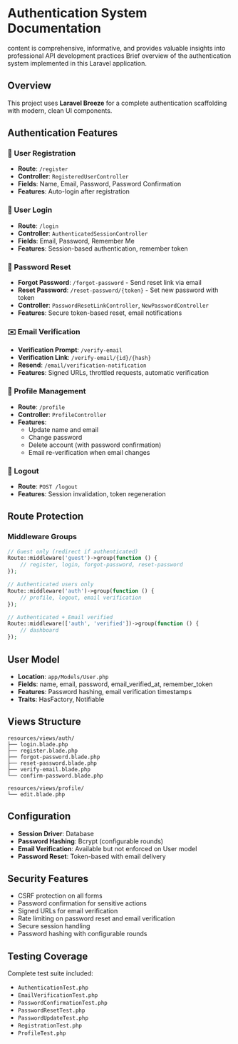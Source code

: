 # Authentication System Documentation
content is comprehensive, informative, and provides valuable
  insights into professional API development practices
Brief overview of the authentication system implemented in this Laravel application.

## Overview
This project uses **Laravel Breeze** for a complete authentication scaffolding with modern, clean UI components.

## Authentication Features

### 🔐 User Registration
- **Route**: `/register`
- **Controller**: `RegisteredUserController`
- **Fields**: Name, Email, Password, Password Confirmation
- **Features**: Auto-login after registration

### 🔑 User Login
- **Route**: `/login`
- **Controller**: `AuthenticatedSessionController`
- **Fields**: Email, Password, Remember Me
- **Features**: Session-based authentication, remember token

### 🔄 Password Reset
- **Forgot Password**: `/forgot-password` - Send reset link via email
- **Reset Password**: `/reset-password/{token}` - Set new password with token
- **Controller**: `PasswordResetLinkController`, `NewPasswordController`
- **Features**: Secure token-based reset, email notifications

### ✉️ Email Verification
- **Verification Prompt**: `/verify-email`
- **Verification Link**: `/verify-email/{id}/{hash}`
- **Resend**: `/email/verification-notification`
- **Features**: Signed URLs, throttled requests, automatic verification

### 👤 Profile Management
- **Route**: `/profile`
- **Controller**: `ProfileController`
- **Features**:
  - Update name and email
  - Change password
  - Delete account (with password confirmation)
  - Email re-verification when email changes

### 🚪 Logout
- **Route**: `POST /logout`
- **Features**: Session invalidation, token regeneration

## Route Protection

### Middleware Groups
```php
// Guest only (redirect if authenticated)
Route::middleware('guest')->group(function () {
    // register, login, forgot-password, reset-password
});

// Authenticated users only
Route::middleware('auth')->group(function () {
    // profile, logout, email verification
});

// Authenticated + Email verified
Route::middleware(['auth', 'verified'])->group(function () {
    // dashboard
});
```

## User Model
- **Location**: `app/Models/User.php`
- **Fields**: name, email, password, email_verified_at, remember_token
- **Features**: Password hashing, email verification timestamps
- **Traits**: HasFactory, Notifiable

## Views Structure
```
resources/views/auth/
├── login.blade.php
├── register.blade.php
├── forgot-password.blade.php
├── reset-password.blade.php
├── verify-email.blade.php
└── confirm-password.blade.php

resources/views/profile/
└── edit.blade.php
```

## Configuration
- **Session Driver**: Database
- **Password Hashing**: Bcrypt (configurable rounds)
- **Email Verification**: Available but not enforced on User model
- **Password Reset**: Token-based with email delivery

## Security Features
- CSRF protection on all forms
- Password confirmation for sensitive actions
- Signed URLs for email verification
- Rate limiting on password reset and email verification
- Secure session handling
- Password hashing with configurable rounds

## Testing Coverage
Complete test suite included:
- `AuthenticationTest.php`
- `EmailVerificationTest.php`
- `PasswordConfirmationTest.php`
- `PasswordResetTest.php`
- `PasswordUpdateTest.php`
- `RegistrationTest.php`
- `ProfileTest.php`
